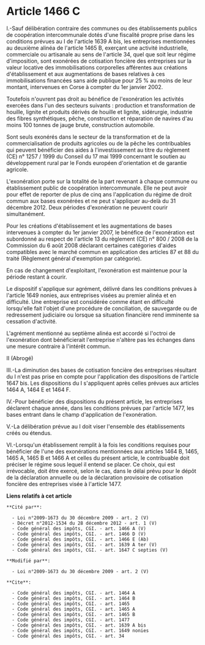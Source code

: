 # Article 1466 C

I.-Sauf délibération contraire des communes ou des établissements publics de coopération intercommunale dotés d'une fiscalité
propre prise dans les conditions prévues au I de l'article 1639 A bis, les entreprises mentionnées au deuxième alinéa de
l'article 1465 B, exerçant une activité industrielle, commerciale ou artisanale au sens de l'article 34, quel que soit leur
régime d'imposition, sont exonérées de cotisation foncière des entreprises sur la valeur locative des immobilisations
corporelles afférentes aux créations d'établissement et aux augmentations de bases relatives à ces immobilisations financées
sans aide publique pour 25 % au moins de leur montant, intervenues en Corse à compter du 1er janvier 2002. 

Toutefois n'ouvrent pas droit au bénéfice de l'exonération les activités exercées dans l'un des secteurs suivants :
production et transformation de houille, lignite et produits dérivés de houille et lignite, sidérurgie, industrie des fibres
synthétiques, pêche, construction et réparation de navires d'au moins 100 tonnes de jauge brute, construction automobile. 

Sont seuls exonérés dans le secteur de la transformation et de la commercialisation de produits agricoles ou de la pêche les
contribuables qui peuvent bénéficier des aides à l'investissement au titre du règlement (CE) n° 1257 / 1999 du Conseil du 17
mai 1999 concernant le soutien au développement rural par le Fonds européen d'orientation et de garantie agricole. 

L'exonération porte sur la totalité de la part revenant à chaque commune ou établissement public de coopération
intercommunale. Elle ne peut avoir pour effet de reporter de plus de cinq ans l'application du régime de droit commun aux
bases exonérées et ne peut s'appliquer au-delà du 31 décembre 2012. Deux périodes d'exonération ne peuvent courir
simultanément. 

Pour les créations d'établissement et les augmentations de bases intervenues à compter du 1er janvier 2007, le bénéfice de
l'exonération est subordonné au respect de l'article 13 du règlement (CE) n° 800 / 2008 de la Commission du 6 août 2008
déclarant certaines catégories d'aides compatibles avec le marché commun en application des articles 87 et 88 du traité
(Règlement général d'exemption par catégorie).

En cas de changement d'exploitant, l'exonération est maintenue pour la période restant à courir. 

Le dispositif s'applique sur agrément, délivré dans les conditions prévues à l'article 1649 nonies, aux entreprises visées au
premier alinéa et en difficulté. Une entreprise est considérée comme étant en difficulté lorsqu'elle fait l'objet d'une
procédure de conciliation, de sauvegarde ou de redressement judiciaire ou lorsque sa situation financière rend imminente sa
cessation d'activité. 

L'agrément mentionné au septième alinéa est accordé si l'octroi de l'exonération dont bénéficierait l'entreprise n'altère pas
les échanges dans une mesure contraire à l'intérêt commun. 

II (Abrogé)

III.-La diminution des bases de cotisation foncière des entreprises résultant du I n'est pas prise en compte pour
l'application des dispositions de l'article 1647 bis. Les dispositions du I s'appliquent après celles prévues aux articles
1464 A, 1464 E et 1464 F. 

IV.-Pour bénéficier des dispositions du présent article, les entreprises déclarent chaque année, dans les conditions prévues
par l'article 1477, les bases entrant dans le champ d'application de l'exonération. 

V.-La délibération prévue au I doit viser l'ensemble des établissements créés ou étendus. 

VI.-Lorsqu'un établissement remplit à la fois les conditions requises pour bénéficier de l'une des exonérations mentionnées
aux articles 1464 B, 1465, 1465 A, 1465 B et 1466 A et celles du présent article, le contribuable doit préciser le régime
sous lequel il entend se placer. Ce choix, qui est irrévocable, doit être exercé, selon le cas, dans le délai prévu pour le
dépôt de la déclaration annuelle ou de la déclaration provisoire de cotisation foncière des entreprises visée à l'article
1477.

**Liens relatifs à cet article**

	**Cité par**:

	  - Loi n°2009-1673 du 30 décembre 2009 - art. 2 (V)
	  - Décret n°2012-1534 du 28 décembre 2012 - art. 1 (V)
	  - Code général des impôts, CGI. - art. 1466 A (V)
	  - Code général des impôts, CGI. - art. 1466 D (V)
	  - Code général des impôts, CGI. - art. 1466 E (Ab)
	  - Code général des impôts, CGI. - art. 1639 A ter (V)
	  - Code général des impôts, CGI. - art. 1647 C septies (V)

	**Modifié par**:

	  - Loi n°2009-1673 du 30 décembre 2009 - art. 2 (V)

	**Cite**:

	  - Code général des impôts, CGI. - art. 1464 A
	  - Code général des impôts, CGI. - art. 1464 B
	  - Code général des impôts, CGI. - art. 1465
	  - Code général des impôts, CGI. - art. 1465 A
	  - Code général des impôts, CGI. - art. 1465 B
	  - Code général des impôts, CGI. - art. 1477
	  - Code général des impôts, CGI. - art. 1639 A bis
	  - Code général des impôts, CGI. - art. 1649 nonies
	  - Code général des impôts, CGI. - art. 34
